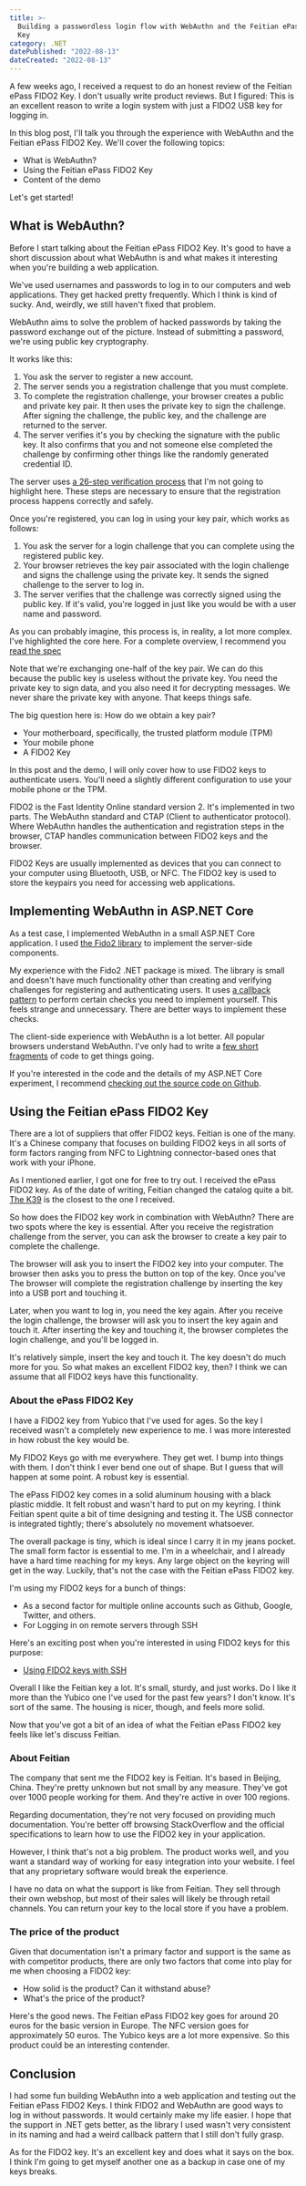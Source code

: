 ```yaml
---
title: >-
  Building a passwordless login flow with WebAuthn and the Feitian ePass FIDO2
  Key
category: .NET
datePublished: "2022-08-13"
dateCreated: "2022-08-13"
---
```


A few weeks ago, I received a request to do an honest review of the Feitian ePass FIDO2 Key. I don't usually write
product reviews. But I figured: This is an excellent reason to write a login system with just a FIDO2 USB key for logging
in.

In this blog post, I'll talk you through the experience with WebAuthn and the Feitian ePass FIDO2 Key. We'll cover
the following topics:

- What is WebAuthn?
- Using the Feitian ePass FIDO2 Key
- Content of the demo

Let's get started!

## What is WebAuthn?

Before I start talking about the Feitian ePass FIDO2 Key. It's good to have a short discussion about what WebAuthn is
and what makes it interesting when you're building a web application.

We've used usernames and passwords to log in to our computers and web applications. They get hacked pretty
frequently. Which I think is kind of sucky. And, weirdly, we still haven't fixed that problem.

WebAuthn aims to solve the problem of hacked passwords by taking the password exchange out of the picture. Instead of
submitting a password, we're using public key cryptography.

It works like this:

1. You ask the server to register a new account.
2. The server sends you a registration challenge that you must complete.
3. To complete the registration challenge, your browser creates a public and private key pair.
   It then uses the private key to sign the challenge. After signing the challenge, the public key, and the challenge
   are returned to the server.
4. The server verifies it's you by checking the signature with the public key. It also confirms that you and not someone
   else completed the challenge by confirming other things like the randomly generated credential ID.

The server uses [a 26-step verification process][REGISTRATION_PROCESS] that I'm not going to highlight here. These
steps are necessary to ensure that the registration process happens correctly and safely.

Once you're registered, you can log in using your key pair, which works as follows:

1. You ask the server for a login challenge that you can complete using the registered public key.
2. Your browser retrieves the key pair associated with the login challenge and signs the challenge using the private key.
   It sends the signed challenge to the server to log in.
3. The server verifies that the challenge was correctly signed using the public key.
   If it's valid, you're logged in just like you would be with a user name and password.

As you can probably imagine, this process is, in reality, a lot more complex. I've highlighted the core here. For
a complete overview, I recommend you [read the spec][AUTHENTICATION_PROCESS]

Note that we're exchanging one-half of the key pair. We can do this because the public key is useless without the
private key. You need the private key to sign data, and you also need it for decrypting messages. We never share the
private key with anyone. That keeps things safe.

The big question here is: How do we obtain a key pair?

- Your motherboard, specifically, the trusted platform module (TPM)
- Your mobile phone
- A FIDO2 Key

In this post and the demo, I will only cover how to use FIDO2 keys to authenticate users. You'll need a
slightly different configuration to use your mobile phone or the TPM.

FIDO2 is the Fast Identity Online standard version 2. It's implemented in two parts. The WebAuthn standard and
CTAP (Client to authenticator protocol). Where WebAuthn handles the authentication and registration steps
in the browser, CTAP handles communication between FIDO2 keys and the browser.

FIDO2 Keys are usually implemented as devices that you can connect to your computer using Bluetooth, USB, or NFC. The FIDO2
key is used to store the keypairs you need for accessing web applications.

## Implementing WebAuthn in ASP.NET Core

As a test case, I implemented WebAuthn in a small ASP.NET Core application. I used [the Fido2 library][FIDO2_LIB] to
implement the server-side components.

My experience with the Fido2 .NET package is mixed. The library is small and doesn't have much functionality
other than creating and verifying challenges for registering and authenticating users. It uses
[a callback pattern][CALLBACK_SAMPLE] to perform certain checks you need to implement yourself. This feels strange
and unnecessary. There are better ways to implement these checks.

The client-side experience with WebAuthn is a lot better. All popular browsers understand WebAuthn. I've only had to
write a [few short fragments][CREDENTIAL_SCRIPT] of code to get things going.

If you're interested in the code and the details of my ASP.NET Core experiment, I recommend [checking out the source
code on Github](https://github.com/wmeints/webauthn-sample).

## Using the Feitian ePass FIDO2 Key

There are a lot of suppliers that offer FIDO2 keys. Feitian is one of the many. It's a Chinese company that focuses on
building FIDO2 keys in all sorts of form factors ranging from NFC to Lightning connector-based ones that work with
your iPhone.

As I mentioned earlier, I got one for free to try out. I received the ePass FIDO2 key. As of the date of writing, Feitian
changed the catalog quite a bit. [The K39](https://www.ftsafe.com/Products/FIDO/Single_Button_FIDO) is the closest to
the one I received.

So how does the FIDO2 key work in combination with WebAuthn? There are two spots where the key is essential.
After you receive the registration challenge from the server, you can ask the browser to create a key pair to complete
the challenge.

The browser will ask you to insert the FIDO2 key into your computer. The browser then asks you to press the button on top of the key. Once you've
The browser will complete the registration challenge by inserting the key into a USB port and touching it.

Later, when you want to log in, you need the key again. After you receive the login challenge, the browser
will ask you to insert the key again and touch it. After inserting the key and touching it, the browser completes
the login challenge, and you'll be logged in.

It's relatively simple, insert the key and touch it. The key doesn't do much more for you. So what makes an excellent FIDO2 key, then?
I think we can assume that all FIDO2 keys have this functionality.

### About the ePass FIDO2 Key

I have a FIDO2 key from Yubico that I've used for ages. So the key I received wasn't a completely new experience
to me. I was more interested in how robust the key would be.

My FIDO2 Keys go with me everywhere. They get wet. I bump into things with them. I don't think I ever bend one out of
shape. But I guess that will happen at some point. A robust key is essential.

The ePass FIDO2 key comes in a solid aluminum housing with a black plastic middle. It felt robust and wasn't
hard to put on my keyring. I think Feitian spent quite a bit of time designing and testing it. The USB connector is integrated
tightly; there's absolutely no movement whatsoever.

The overall package is tiny, which is ideal since I carry it in my jeans pocket. The small form factor is essential to me. I'm in a wheelchair, and I already have a hard time reaching for my keys. Any large object on the
keyring will get in the way. Luckily, that's not the case with the Feitian ePass FIDO2 key.

I'm using my FIDO2 keys for a bunch of things:

- As a second factor for multiple online accounts such as Github, Google, Twitter, and others.
- For Logging in on remote servers through SSH

Here's an exciting post when you're interested in using FIDO2 keys for this purpose:

- [Using FIDO2 keys with SSH](https://www.stavros.io/posts/u2f-fido2-with-ssh/)

Overall I like the Feitian key a lot. It's small, sturdy, and just works. Do I like it more than the Yubico one I've used for the past few years? I don't know. It's sort of the same. The housing is nicer, though, and feels more solid.

Now that you've got a bit of an idea of what the Feitian ePass FIDO2 key feels like let's discuss Feitian.

### About Feitian

The company that sent me the FIDO2 key is Feitian. It's based in Beijing, China. They're pretty unknown but not small
by any measure. They've got over 1000 people working for them. And they're active in over 100 regions.

Regarding documentation, they're not very focused on providing much documentation. You're better
off browsing StackOverflow and the official specifications to learn how to use the FIDO2 key in your application.

However, I think that's not a big problem. The product works well, and you want a standard way of working for
easy integration into your website. I feel that any proprietary software would break the experience.

I have no data on what the support is like from Feitian. They sell through their own webshop, but most of their sales
will likely be through retail channels. You can return your key to the
local store if you have a problem.

### The price of the product

Given that documentation isn't a primary factor and support is the same as with competitor products, there are only two
factors that come into play for me when choosing a FIDO2 key:

- How solid is the product? Can it withstand abuse?
- What's the price of the product?

Here's the good news. The Feitian ePass FIDO2 key goes for around 20 euros for the basic version in Europe.
The NFC version goes for approximately 50 euros. The Yubico keys are a lot more expensive. So this product could be an
interesting contender.

## Conclusion

I had some fun building WebAuthn into a web application and testing out the Feitian ePass FIDO2 Keys. I
think FIDO2 and WebAuthn are good ways to log in without passwords. It would certainly make my life
easier. I hope that the support in .NET gets better, as the library I used wasn't very consistent in its naming
and had a weird callback pattern that I still don't fully grasp.

As for the FIDO2 key. It's an excellent key and does what it says on the box. I think I'm going to get myself another
one as a backup in case one of my keys breaks.

[FIDO2_LIB]: https://www.nuget.org/packages/Fido2
[CALLBACK_SAMPLE]: https://github.com/wmeints/webauthn-sample/blob/f6b8e148e9a457a0d8e81e37b189f36eebf3b1dc/src/WebAuthnSample/Services/WebAuthnInteractionService.cs#L113
[REGISTRATION_PROCESS]: https://w3c.github.io/webauthn/#sctn-registering-a-new-credential
[AUTHENTICATION_PROCESS]: https://w3c.github.io/webauthn/#sctn-verifying-assertion
[CREDENTIAL_SCRIPT]: https://github.com/wmeints/webauthn-sample/blob/f6b8e148e9a457a0d8e81e37b189f36eebf3b1dc/src/WebAuthnSample/Client/registration/RegistrationForm.tsx#L49
